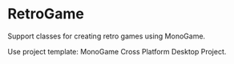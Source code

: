 # RetroGame
Support classes for creating retro games using MonoGame.

Use project template: MonoGame Cross Platform Desktop Project.
